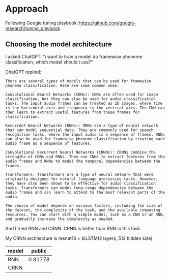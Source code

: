 # Approach

Following Google tuning playbook: https://github.com/google-research/tuning_playbook

## Choosing the model architecture

I asked ChatGPT: "i want to train a model do framewise phoneme classification, which model should i use?"

ChatGPT replied:
```
There are several types of models that can be used for framewise phoneme classification. Here are some common ones:

Convolutional Neural Networks (CNNs): CNNs are often used for image classification, but they can also be used for audio classification tasks. The input audio frames can be treated as 2D images, where time is the horizontal axis and frequency is the vertical axis. The CNN can then learn to extract useful features from these frames for classification.

Recurrent Neural Networks (RNNs): RNNs are a type of neural network that can model sequential data. They are commonly used for speech recognition tasks, where the input audio is a sequence of frames. RNNs can also be used for framewise phoneme classification by treating each audio frame as a sequence of features.

Convolutional Recurrent Neural Networks (CRNNs): CRNNs combine the strengths of CNNs and RNNs. They use CNNs to extract features from the audio frames and RNNs to model the temporal dependencies between the frames.

Transformers: Transformers are a type of neural network that were originally designed for natural language processing tasks. However, they have also been shown to be effective for audio classification tasks. Transformers can model long-range dependencies between the audio frames and can learn to attend to the most relevant parts of the audio.

The choice of model depends on various factors, including the size of the dataset, the complexity of the task, and the available computing resources. You can start with a simple model, such as a CNN or an RNN, and gradually increase the complexity as needed.
```

And I tried RNN and CRNN. CRNN is better than RNN in this task.

My CRNN architecture is resnet18 + biLSTM(2 layers, 512 hidden size).

model | public
----- | ------
RNN   | 0.81778
CRNN  |
